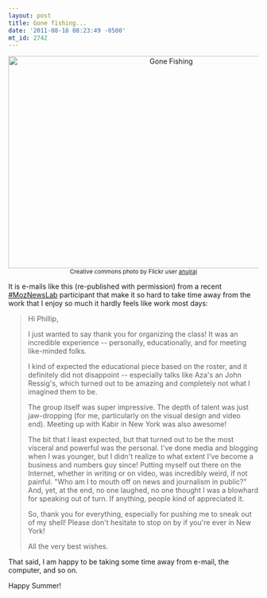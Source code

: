 ```yaml
---
layout: post
title: Gone fishing...
date: '2011-08-18 08:23:49 -0500'
mt_id: 2742
---
```


<div align="center"><a href="http://www.flickr.com/photos/anujraj/3518252658/" title="Gone Fishing by anujraj, on Flickr"><img src="http://farm4.static.flickr.com/3627/3518252658_dcda301c80_z.jpg" width="640" height="427" alt="Gone Fishing"></a><small>Creative commons photo by Flickr user <a href="http://www.flickr.com/photos/anujraj/3518252658/">anujraj</a></small></div>

It is e-mails like this (re-published with permission) from a recent [#MozNewsLab](https://drumbeat.org/en-US/journalism/learninglab/) participant that make it so hard to take time away from the work that I enjoy so much it hardly feels like work most days:

<blockquote>
<p>
Hi Phillip,
</p>
<p>
I just wanted to say thank you for organizing the class! It was an
incredible experience -- personally, educationally, and for
meeting like-minded folks.
</p>
<p>
I kind of expected the educational piece based on the roster,
and it definitely did not disappoint -- especially talks like Aza's an John
Ressig's, which turned out to be amazing and completely not what I
imagined them to be.
</p>
<p>
The group itself was super impressive. The depth of talent was just
jaw-dropping (for me, particularly on the visual design and video
end). Meeting up with Kabir in New York was also awesome!
</p>
<p>
The bit that I least expected, but that turned out to be the most
visceral and powerful was the personal. I've done media and
blogging when I was younger, but I didn't realize to what extent I've
become a business and numbers guy since! Putting myself out there on
the Internet, whether in writing or on video, was incredibly weird, if
not painful. "Who am I to mouth off on news and journalism in
public?" And, yet, at the end, no one laughed, no one thought I was a
blowhard for speaking out of turn. If anything, people kind of
appreciated it.
</p>
<p>
So, thank you for everything, especially for pushing me to sneak out
of my shell! Please don't hesitate to stop on by if you're ever in
New York!
</p>
<p>
All the very best wishes.
</p>
</blockquote>

That said, I am happy to be taking some time away from e-mail, the computer, and so on.

Happy Summer!
